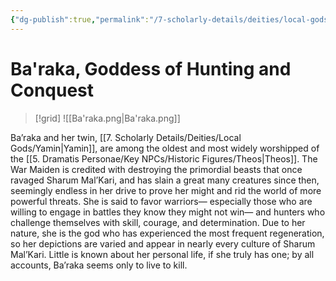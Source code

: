 ```yaml
---
{"dg-publish":true,"permalink":"/7-scholarly-details/deities/local-gods/ba-raka/","noteIcon":""}
---
```


# Ba'raka, Goddess of Hunting and Conquest

>[!grid]
![[Ba'raka.png\|Ba'raka.png]]

Ba’raka and her twin, [[7. Scholarly Details/Deities/Local Gods/Yamin\|Yamin]], are among the oldest and most widely worshipped of the [[5. Dramatis Personae/Key NPCs/Historic Figures/Theos\|Theos]]. The War Maiden is credited with destroying the primordial beasts that once ravaged Sharum Mal’Kari, and has slain a great many creatures since then, seemingly endless in her drive to prove her might and rid the world of more powerful threats. She is said to favor warriors— especially those who are willing to engage in battles they know they might not win— and hunters who challenge themselves with skill, courage, and determination. Due to her nature, she is the god who has experienced the most frequent regeneration, so her depictions are varied and appear in nearly every culture of Sharum Mal’Kari. Little is known about her personal life, if she truly has one; by all accounts, Ba’raka seems only to live to kill.

